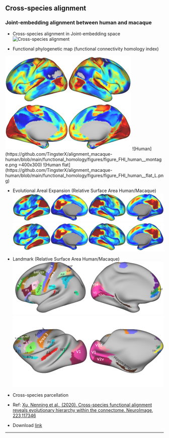 ## Cross-species alignment

### Joint-embedding alignment between human and macaque

- Cross-species alignment in Joint-embedding space
![Cross-species alignment](https://github.com/TingsterX/alignment_macaque-human/blob/main/animations/cross-species_alignment_28s.gif)

- Functional phylogenetic map  (functional connectivity homology index)
<img src=https://github.com/TingsterX/alignment_macaque-human/blob/main/functional_homology/figures/figure_FHI_human__montage.png alt="human" width=400 height=300>
![Human](https://github.com/TingsterX/alignment_macaque-human/blob/main/functional_homology/figures/figure_FHI_human__montage.png =400x300)
![Human flat](https://github.com/TingsterX/alignment_macaque-human/blob/main/functional_homology/figures/figure_FHI_human__flat_L.png)

- Evolutional Areal Expansion (Relative Surface Area Human/Macaque)
![Human](https://github.com/TingsterX/alignment_macaque-human/blob/main/area_expansion/figure_area_expansion_relative_0_36_human.png)
![Macaque](https://github.com/TingsterX/alignment_macaque-human/blob/main/area_expansion/figure_area_expansion_relative_0_36_human.png)

- Landmark (Relative Surface Area Human/Macaque)
![Human](https://github.com/TingsterX/alignment_macaque-human/blob/main/landmarks/landmark_human.png)
![Macaque](https://github.com/TingsterX/alignment_macaque-human/blob/main/landmarks/landmark_macaque1.png)

- Cross-species parcellation


- Ref: [Xu, Nenning et al., (2020). Cross-species functional alignment reveals evolutionary hierarchy within the connectome. NeuroImage, 223,117346](https://www.sciencedirect.com/science/article/pii/S1053811920308326)

- Download [link](https://github.com/TingsterX/PRIME-DE/tree/master/macaque-human-alignment)


---